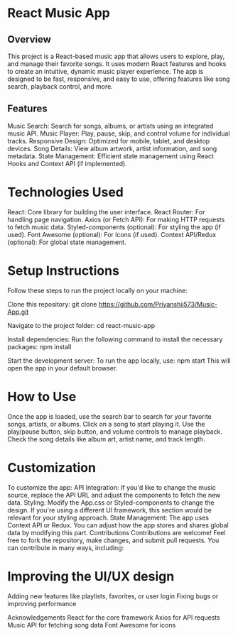 # React Music App

## Overview
This project is a React-based music app that allows users to explore, play, and manage their favorite songs. It uses modern React features and hooks to create an intuitive, dynamic music player experience. The app is designed to be fast, responsive, and easy to use, offering features like song search, playback control, and more.

## Features
Music Search: Search for songs, albums, or artists using an integrated music API.
Music Player: Play, pause, skip, and control volume for individual tracks.
Responsive Design: Optimized for mobile, tablet, and desktop devices.
Song Details: View album artwork, artist information, and song metadata.
State Management: Efficient state management using React Hooks and Context API (if implemented).


# Technologies Used
React: Core library for building the user interface.
React Router: For handling page navigation.
Axios (or Fetch API): For making HTTP requests to fetch music data.
Styled-components (optional): For styling the app (if used).
Font Awesome (optional): For icons (if used).
Context API/Redux (optional): For global state management.

# Setup Instructions
Follow these steps to run the project locally on your machine:

Clone this repository:
git clone https://github.com/Priyanshii573/Music-App.git

Navigate to the project folder:
cd react-music-app

Install dependencies:
Run the following command to install the necessary packages:
npm install

Start the development server:
To run the app locally, use:
npm start
This will open the app in your default browser.

# How to Use
Once the app is loaded, use the search bar to search for your favorite songs, artists, or albums.
Click on a song to start playing it.
Use the play/pause button, skip button, and volume controls to manage playback.
Check the song details like album art, artist name, and track length.

# Customization
To customize the app:
API Integration: If you'd like to change the music source, replace the API URL and adjust the components to fetch the new data.
Styling: Modify the App.css or Styled-components to change the design. If you're using a different UI framework, this section would be relevant for your styling approach.
State Management: The app uses Context API or Redux. You can adjust how the app stores and shares global data by modifying this part.
Contributions
Contributions are welcome! Feel free to fork the repository, make changes, and submit pull requests. You can contribute in many ways, including:

# Improving the UI/UX design
Adding new features like playlists, favorites, or user login
Fixing bugs or improving performance

Acknowledgements
React for the core framework
Axios for API requests 
Music API for fetching song data
Font Awesome for icons 




